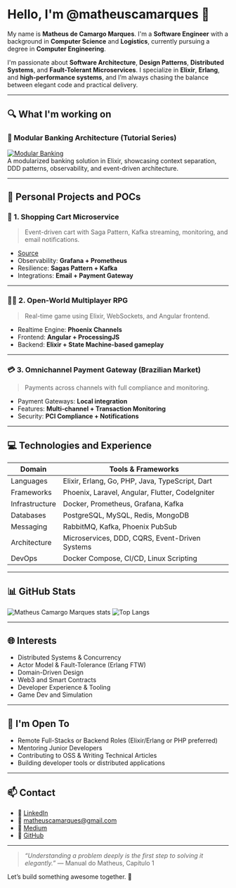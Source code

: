 # Hello, I'm @matheuscamarques 👋

My name is **Matheus de Camargo Marques**. I'm a **Software Engineer** with a background in **Computer Science** and **Logistics**, currently pursuing a degree in **Computer Engineering**.

I'm passionate about **Software Architecture**, **Design Patterns**, **Distributed Systems**, and **Fault-Tolerant Microservices**. I specialize in **Elixir**, **Erlang**, and **high-performance systems**, and I’m always chasing the balance between elegant code and practical delivery.

---

## 🔍 What I'm working on

### 🏦 Modular Banking Architecture (Tutorial Series)
[![Modular Banking](https://img.shields.io/badge/Repository-Link-blue)](https://github.com/matheuscamarques/modular_banking)  
A modularized banking solution in Elixir, showcasing context separation, DDD patterns, observability, and event-driven architecture.

---

## 🚀 Personal Projects and POCs

### 🛒 1. Shopping Cart Microservice
> Event-driven cart with Saga Pattern, Kafka streaming, monitoring, and email notifications.
- [Source](https://github.com/matheuscamarques/poc_shopping_cart)
- Observability: **Grafana + Prometheus**
- Resilience: **Sagas Pattern + Kafka**
- Integrations: **Email + Payment Gateway**

---

### 🧙‍♂️ 2. Open-World Multiplayer RPG
> Real-time game using Elixir, WebSockets, and Angular frontend.
- Realtime Engine: **Phoenix Channels**
- Frontend: **Angular + ProcessingJS**
- Backend: **Elixir + State Machine-based gameplay**

---

### 💳 3. Omnichannel Payment Gateway (Brazilian Market)
> Payments across channels with full compliance and monitoring.
- Payment Gateways: **Local integration**
- Features: **Multi-channel + Transaction Monitoring**
- Security: **PCI Compliance + Notifications**

---

## 💻 Technologies and Experience

| Domain | Tools & Frameworks |
|-------|---------------------|
| Languages | Elixir, Erlang, Go, PHP, Java, TypeScript, Dart |
| Frameworks | Phoenix, Laravel, Angular, Flutter, CodeIgniter |
| Infrastructure | Docker, Prometheus, Grafana, Kafka |
| Databases | PostgreSQL, MySQL, Redis, MongoDB |
| Messaging | RabbitMQ, Kafka, Phoenix PubSub |
| Architecture | Microservices, DDD, CQRS, Event-Driven Systems |
| DevOps | Docker Compose, CI/CD, Linux Scripting |

---

## 📊 GitHub Stats

![Matheus Camargo Marques stats](https://github-readme-stats.vercel.app/api?username=matheuscamarques&theme=shadow_red&show_icons=true)
![Top Langs](https://github-readme-stats.vercel.app/api/top-langs/?username=matheuscamarques&layout=compact&theme=shadow_red)

---

## 🌐 Interests

- Distributed Systems & Concurrency
- Actor Model & Fault-Tolerance (Erlang FTW)
- Domain-Driven Design
- Web3 and Smart Contracts
- Developer Experience & Tooling
- Game Dev and Simulation

---

## 🤝 I'm Open To

- Remote Full-Stacks or Backend Roles (Elixir/Erlang or PHP preferred)
- Mentoring Junior Developers
- Contributing to OSS & Writing Technical Articles
- Building developer tools or distributed applications

---

## 📫 Contact

- 💼 [LinkedIn](https://www.linkedin.com/in/matheuscamarques)
- 📧 matheuscamarques@gmail.com
- 📰 [Medium](https://medium.com/@matheuscamarques)
- 🧠 [GitHub](https://github.com/matheuscamarques)

---

> *“Understanding a problem deeply is the first step to solving it elegantly.”* — Manual do Matheus, Capítulo 1

Let’s build something awesome together. 🚀
